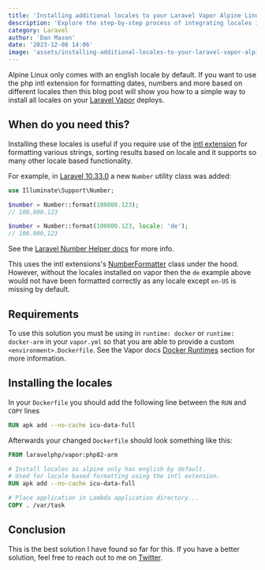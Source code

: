 ```yaml
---
title: 'Installing additional locales to your Laravel Vapor Alpine Linux Docker image'
description: 'Explore the step-by-step process of integrating locales into your Laravel Vapor environment. This guide focuses on the essentials of adding locales to your Dockerfile, ensuring compatibility for a range of locale-based functionalities'
category: Laravel
author: 'Dan Mason'
date: '2023-12-08 14:06'
image: 'assets/installing-additional-locales-to-your-laravel-vapor-alpine-linux-docker-image/card.png'
---
```


Alpine Linux only comes with an english locale by default. If you want to use the php intl extension for formatting dates, numbers and more based on different locales then this blog post will show you how to
a simple way to install all locales on your [Laravel Vapor](https://vapor.laravel.com/) deploys.

<!--more-->

## When do you need this?
Installing these locales is useful if you require use of the [intl extension](https://www.php.net/manual/en/book.intl.php) for formatting various strings, sorting results based on locale and it supports so many other locale
based functionality.

For example, in [Laravel 10.33.0](https://github.com/laravel/framework/releases/tag/v10.33.0) a new `Number` utility class was added:

```php
use Illuminate\Support\Number;

$number = Number::format(100000.123);
// 100,000.123

$number = Number::format(100000.123, locale: 'de');
// 100.000,123
```

See the [Laravel Number Helper docs](https://laravel.com/docs/10.x/helpers#numbers) for more info.

This uses the intl extensions's [NumberFormatter](https://www.php.net/manual/en/class.numberformatter.php) class under the hood. However, without the locales installed on vapor then the `de` example above would not have been
formatted correctly as any locale except `en-US` is missing by default.

## Requirements
To use this solution you must be using in `runtime: docker` or `runtime: docker-arm` in your `vapor.yml` so that you are able to provide a custom `<environment>.Dockerfile`.
See the Vapor docs [Docker Runtimes](https://docs.vapor.build/projects/environments.html#docker-runtimes) section for more information.

## Installing the locales
In your `Dockerfile` you should add the following line between the `RUN` and `COPY` lines

```dockerfile
RUN apk add --no-cache icu-data-full
```

Afterwards your changed `Dockerfile` should look something like this:
```dockerfile
FROM laravelphp/vapor:php82-arm

# Install locales as alpine only has english by default.
# Used for locale based formatting using the intl extension.
RUN apk add --no-cache icu-data-full

# Place application in Lambda application directory...
COPY . /var/task
```

## Conclusion
This is the best solution I have found so far for this. If you have a better solution, feel free to reach out to me on [Twitter](https://twitter.com/danmasonmp).

